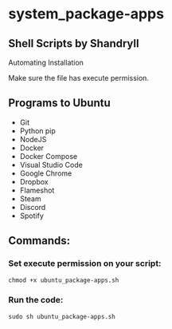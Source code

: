 # system_package-apps

## Shell Scripts by Shandryll

Automating Installation

Make sure the file has execute permission.

## Programs to Ubuntu
* Git
* Python pip
* NodeJS
* Docker
* Docker Compose
* Visual Studio Code
* Google Chrome
* Dropbox
* Flameshot
* Steam
* Discord
* Spotify

## Commands:

### Set execute permission on your script:
```
chmod +x ubuntu_package-apps.sh
```

### Run the code:
```
sudo sh ubuntu_package-apps.sh
```
